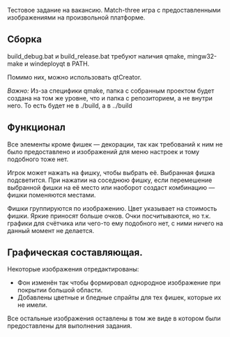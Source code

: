 
Тестовое задание на вакансию. Match-three игра с предоставленными изображениями на произвольной платформе.


## Сборка
build_debug.bat и build_release.bat требуют наличия qmake, mingw32-make и windeployqt в PATH.

Помимо них, можно использовать qtCreator.

*Важно:* Из-за специфики qmake, папка с собранным проектом будет создана на том же уровне, что и папка с репозиторием, а не внутри него. То есть будет не в ./build, а в ../build


## Функционал
Все элементы кроме фишек — декорации, так как требований к ним не было предоставлено и изображений для меню настроек и тому подобного тоже нет.

Игрок может нажать на фишку, чтобы выбрать её. Выбранная фишка подсветится. При нажатии на соседнюю фишку, если перемешение выбранной фишки на её место или наоборот создаст комбинацию — фишки поменяются местами.

Фишки группируются по изображению. Цвет указывает на стоимость фишки. Яркие приносят больше очков. Очки посчитываются, но т.к. графики для счётчика или чего-то ему подобного нет, с ними ничего на данный момент не делается.


## Графическая составляющая.
Некоторые изображения отредактированы:
- Фон изменён так чтобы формировал однородное изображение при покрытии большой области.
- Добавлены цветные и бледные спрайты для тех фишек, которые их не имели.

Все остальные изображения оставлены в том же виде в котором были предоставлены для выполнения задания.
